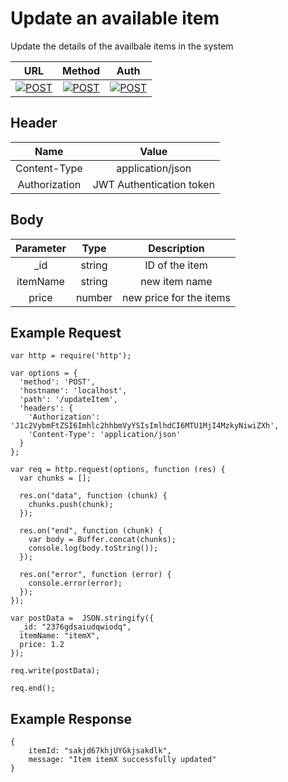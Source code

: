 # Update an available item

Update the details of the availbale items in the system

| URL           | Method        | Auth  |
| :-----------: |:-------------:| :----:|
| [![POST](https://img.shields.io/badge//updateItem--black.svg)]() | [![POST](https://img.shields.io/badge/POST-orange.svg)]() | [![POST](https://img.shields.io/badge/YES-brightgreen.svg)]() |


## Header

| Name          | Value        |
| :-----------: |:-------------:|
| Content-Type | application/json |
| Authorization | JWT Authentication token |


## Body

| Parameter     | Type          | Description  |
| :-----------: |:-------------:| :-----------:|
| _id           | string        | ID of the item  |
| itemName      | string        | new item name  |
| price         | number        | new price for the items  |


## Example Request
```
var http = require('http');

var options = {
  'method': 'POST',
  'hostname': 'localhost',
  'path': '/updateItem',
  'headers': {
    'Authorization': 'J1c2VybmFtZSI6Imhlc2hhbmVyYSIsImlhdCI6MTU1MjI4MzkyNiwiZXh',
    'Content-Type': 'application/json'
  }
};

var req = http.request(options, function (res) {
  var chunks = [];

  res.on("data", function (chunk) {
    chunks.push(chunk);
  });

  res.on("end", function (chunk) {
    var body = Buffer.concat(chunks);
    console.log(body.toString());
  });

  res.on("error", function (error) {
    console.error(error);
  });
});

var postData =  JSON.stringify({
  _id: "2376gdsaiudqwiodq",
  itemName: "itemX",
  price: 1.2
});

req.write(postData);

req.end();
```

## Example Response
```
{
    itemId: "sakjd67khjUYGkjsakdlk",
    message: "Item itemX successfully updated"
}
```

